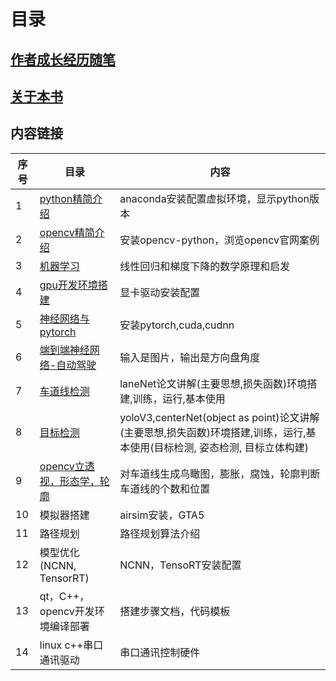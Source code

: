 
# 目录

## <a href="作者成长经历随笔.md">作者成长经历随笔</a>

## <a href="关于本书.md">关于本书</a>

## 内容链接

序号 |目录 | 内容 |
-----|-------|-----|
1| <a href="python精简介绍.md">python精简介绍</a> | anaconda安装配置虚拟环境，显示python版本 |
2| <a href="opencv精简介绍.md">opencv精简介绍</a> | 安装opencv-python，浏览opencv官网案例 |
3| <a href="https://github.com/radiumray/ML">机器学习</a> | 线性回归和梯度下降的数学原理和启发 |
4| <a href="https://www.bilibili.com/read/cv4576555">gpu开发环境搭建</a> | 显卡驱动安装配置 |
5| <a href="神经网络与pytorch.md">神经网络与pytorch</a> | 安装pytorch,cuda,cudnn |
6| <a href="https://radiumray.github.io/2020/02/04/end2endSelfDrive/">端到端神经网络-自动驾驶</a> | 输入是图片，输出是方向盘角度 |
7| <a href="https://www.bilibili.com/read/cv4583578">车道线检测</a> | laneNet论文讲解(主要思想,损失函数)环境搭建,训练，运行,基本使用 |
8| <a href="https://www.bilibili.com/read/cv4589123">目标检测</a> | yoloV3,centerNet(object as point)论文讲解(主要思想,损失函数)环境搭建,训练，运行,基本使用(目标检测, 姿态检测, 目标立体构建) |
9| <a href="https://www.bilibili.com/read/cv4631980">opencv立透视，形态学，轮廓</a> | 对车道线生成鸟瞰图，膨胀，腐蚀，轮廓判断车道线的个数和位置 |
10| 模拟器搭建 | airsim安装，GTA5 |
11| 路径规划 | 路径规划算法介绍 |
12| 模型优化(NCNN, TensorRT) | NCNN，TensoRT安装配置 |
13| qt，C++，opencv开发环境编译部署 | 搭建步骤文档，代码模板 |
14| linux c++串口通讯驱动 | 串口通讯控制硬件 |